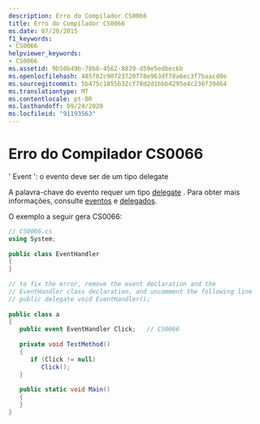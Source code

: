 ```yaml
---
description: Erro do Compilador CS0066
title: Erro do Compilador CS0066
ms.date: 07/20/2015
f1_keywords:
- CS0066
helpviewer_keywords:
- CS0066
ms.assetid: 9b50b49b-78b8-4562-8839-d59e5edbec6b
ms.openlocfilehash: 485f02c90723720778e963df78a6ec3f7baacd0e
ms.sourcegitcommit: 5b475c1855b32cf78d2d1bbb4295e4c236f39464
ms.translationtype: MT
ms.contentlocale: pt-BR
ms.lasthandoff: 09/24/2020
ms.locfileid: "91193563"
---
```

# <a name="compiler-error-cs0066"></a>Erro do Compilador CS0066

' Event ': o evento deve ser de um tipo delegate  
  
 A palavra-chave do evento requer um tipo [delegate](../language-reference/builtin-types/reference-types.md) . Para obter mais informações, consulte [eventos](../programming-guide/events/index.md) e [delegados](../programming-guide/delegates/index.md).  
  
 O exemplo a seguir gera CS0066:  
  
```csharp  
// CS0066.cs  
using System;  
  
public class EventHandler  
{  
}  
  
// to fix the error, remove the event declaration and the  
// EventHandler class declaration, and uncomment the following line  
// public delegate void EventHandler();  
  
public class a  
{  
   public event EventHandler Click;   // CS0066  
  
   private void TestMethod()  
   {  
      if (Click != null)  
         Click();  
   }  
  
   public static void Main()  
   {  
   }  
}  
```
